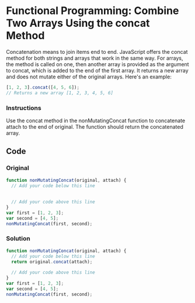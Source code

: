 # Functional Programming: Combine Two Arrays Using the concat Method

Concatenation means to join items end to end. JavaScript offers the concat method for both strings and arrays that work in the same way. For arrays, the method is called on one, then another array is provided as the argument to concat, which is added to the end of the first array. It returns a new array and does not mutate either of the original arrays. Here's an example:

```javascript
[1, 2, 3].concat([4, 5, 6]);
// Returns a new array [1, 2, 3, 4, 5, 6]
```

### Instructions

Use the concat method in the nonMutatingConcat function to concatenate attach to the end of original. The function should return the concatenated array.

## Code

### Original

```javascript
function nonMutatingConcat(original, attach) {
  // Add your code below this line
  
  
  // Add your code above this line
}
var first = [1, 2, 3];
var second = [4, 5];
nonMutatingConcat(first, second);
```

### Solution

```javascript
function nonMutatingConcat(original, attach) {
  // Add your code below this line
  return original.concat(attach);
  
  // Add your code above this line
}
var first = [1, 2, 3];
var second = [4, 5];
nonMutatingConcat(first, second);
```
